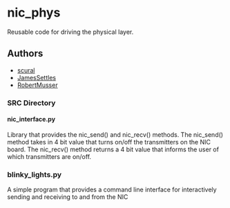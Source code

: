 # nic_phys
Reusable code for driving the physical layer.

## Authors
- [scural](https://github.com/scural)
- [JamesSettles](https://github.com/JamesSettles)
- [RobertMusser](https://github.com/RobertMusser)

### SRC Directory
#### nic_interface.py
Library that provides the nic_send() and nic_recv() methods. The nic_send() method takes in 4 bit value that turns on/off the transmitters on the NIC board. The nic_recv() method returns a 4 bit value that informs the user of which transmitters are on/off.

### blinky_lights.py
A simple program that provides a command line interface for interactively sending and receiving to and from the NIC